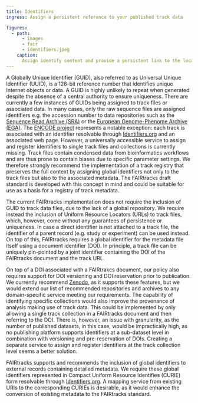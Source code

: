 ```yaml
---
title: Identifiers
ingress: Assign a persistent reference to your published track data

figures:
  - path:
      - images
      - fair
      - identifiers.jpeg
    caption:
      Assign identify content and provide a persistent link to the location of your track data
---
```


A Globally Unique Identifier (GUID), also referred to as Universal Unique Identifier (UUID), is a
128-bit reference number that identifies unique Internet objects or data. A GUID is highly unlikely
to repeat when generated despite the absence of a central authority to ensure uniqueness. There are
currently a few instances of GUIDs being assigned to track files or associated data. In many cases,
only the raw sequence files are assigned identifiers e.g. the accession number to data repositories
such as the [Sequence Read Archive (SRA)](https://www.ncbi.nlm.nih.gov/sra) or the
[European Genome-Phenome Archive (EGA)](https://ega-archive.org/). The
[ENCODE project](https://www.encodeproject.org/) represents a notable exception: each track is
associated with an identifier resolvable through [Identifiers.org](http://identifiers.org/) and an
associated web page. However, a universally accessible service to assign and register identifiers to
single track files and collections is currently missing. Track files contain condensed data from
bioinformatics workflows and are thus prone to contain biases due to specific parameter settings. We
therefore strongly recommend the implementation of a track registry that preserves the full context
by assigning global identifiers not only to the track files but also to the associated metadata. The
FAIRtracks draft standard is developed with this concept in mind and could be suitable for use as a
basis for a registry of track metadata.

<ui-fairtracks-content>

The current FAIRtracks implementation does not require the inclusion of GUID to track data files,
due to the lack of a global repository. We require instead the inclusion of Uniform Resource
Locators (URLs) to track files, which, however, come without any guarantees of persistence or
uniqueness. In case a direct identifier is not attached to a track file, the identifier of a parent
record (e.g. study or experiment) can be used instead. On top of this, FAIRtracks requires a global
identifier for the metadata file itself using a document identifier (DOI). In principle, a track
file can be uniquely pin-pointed by a joint identifier containing the DOI of the FAIRtracks document
and the track URL.

On top of a DOI associated with a FAIRtrakcs document, our policy also requires support for DOI
versioning and DOI reservation prior to publication. We currently recommend
[Zenodo](https://zenodo.org/), as it supports these features, but we would extend our list of
recommended repositories and archives to any domain-specific service meeting our requirements. The
capability of identifying specific collections would also improve the provenance of analysis making
use of track data. This could be implemented by only allowing a single track collection in a
FAIRtracks document and then referring to the DOI. There is, however, an issue with granularity, as
the number of published datasets, in this case, would be impractically high, as no publishing
platform supports identifiers at a sub-dataset level in combination with versioning and
pre-reservation of DOIs. Creating a separate service to assign and register identifiers at the track
collection level seems a better solution.

FAIRtracks supports and recommends the inclusion of global identifiers to external records
containing detailed metadata. We require these global identifiers represented in Compact Uniform
Resource Identifies (CURIE) form resolvable through [Identifiers.org](http://identifiers.org/). A
mapping service from existing URIs to the corresponding CURIEs is desirable, as it would enhance the
conversion of existing metadata to the FAIRtracks standard.

</ui-fairtracks-content>
